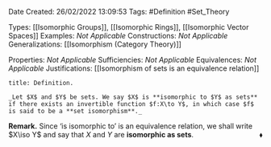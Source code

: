 <div class="topSpace"></div>

Date Created: 26/02/2022 13:09:53
Tags: #Definition #Set_Theory

Types: [[Isomorphic Groups]], [[Isomorphic Rings]], [[Isomorphic Vector Spaces]]
Examples: _Not Applicable_
Constructions: _Not Applicable_
Generalizations: [[Isomorphism (Category Theory)]]

Properties: _Not Applicable_
Sufficiencies: _Not Applicable_
Equivalences: _Not Applicable_
Justifications: [[Isomorphism of sets is an equivalence relation]]

``` ad-Definition
title: Definition.

_Let $X$ and $Y$ be sets. We say $X$ is **isomorphic to $Y$ as sets** if there exists an invertible function $f:X\to Y$, in which case $f$ is said to be a **set isomorphism**._

```

**Remark.** Since $\textrm{`}$is isomorphic to$\textrm{'}$ is an equivalence relation, we shall write $X\iso Y$ and say that $X$ and $Y$ are **isomorphic as sets**.<span style="float:right;">$\blacklozenge$</span>
